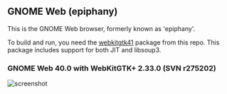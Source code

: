 ## GNOME Web (epiphany)

This is the GNOME Web browser, formerly known as 'epiphany'.

To build and run, you need the [webkitgtk41](../webkitgtk/webkitgtk41/) package
from this repo.  This package includes support for both JIT and libsoup3.

### GNOME Web 40.0 with WebKitGTK+ 2.33.0 (SVN r275202)
![screenshot](https://raw.githubusercontent.com/RocketMan/solaris-ports/master/components/desktop/epiphany/screenshot-epiphany-40.png "GNOME Web 40.0")
